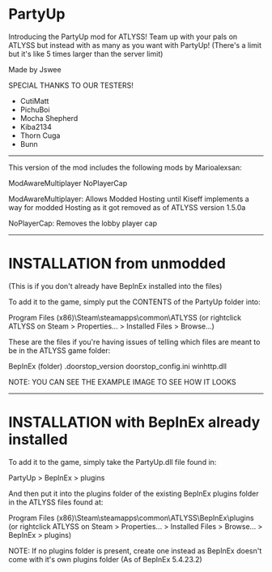 # PartyUp
Introducing the PartyUp mod for ATLYSS!
Team up with your pals on ATLYSS but instead with as many as you want with PartyUp!
(There's a limit but it's like 5 times larger than the server limit)

Made by Jswee

SPECIAL THANKS TO OUR TESTERS!
- CutiMatt
- PichuBoi
- Mocha Shepherd
- Kiba2134
- Thorn Cuga
- Bunn


---------------------

This version of the mod includes
the following mods by Marioalexsan:

ModAwareMultiplayer
NoPlayerCap


ModAwareMultiplayer: Allows Modded Hosting
until Kiseff implements a way for modded Hosting
as it got removed as of ATLYSS version 1.5.0a

NoPlayerCap: Removes the lobby player cap

---------------------

# INSTALLATION from unmodded
(This is if you don't already have BepInEx installed into the files)

To add it to the game, simply put the 
CONTENTS of the PartyUp folder into:

Program Files (x86)\Steam\steamapps\common\ATLYSS
(or rightclick ATLYSS on Steam > Properties... > Installed Files > Browse...)

These are the files if you're having issues of telling
which files are meant to be in the ATLYSS game folder:

BepInEx (folder)
.doorstop_version
doorstop_config.ini
winhttp.dll

NOTE: YOU CAN SEE THE EXAMPLE IMAGE TO SEE HOW IT LOOKS

---------------------

# INSTALLATION with BepInEx already installed

To add it to the game, simply take
the PartyUp.dll file found in:

PartyUp > BepInEx > plugins


And then put it into the plugins folder of the existing
BepInEx plugins folder in the ATLYSS files found at:

Program Files (x86)\Steam\steamapps\common\ATLYSS\BepInEx\plugins
(or rightclick ATLYSS on Steam > Properties... > Installed Files > Browse... > BepInEx > plugins)

NOTE: If no plugins folder is present, create one instead
as BepInEx doesn't come with it's own plugins folder
(As of BepInEx 5.4.23.2)
